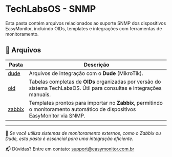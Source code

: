 # TechLabsOS - SNMP

Esta pasta contém arquivos relacionados ao suporte SNMP dos dispositivos EasyMonitor, incluindo OIDs, templates e integrações com ferramentas de monitoramento.

## 📂 Arquivos

| Pasta     | Descrição |
|-----------|-----------|
| [dude](./dude/)   | Arquivos de integração com o **Dude** (MikroTik). |
| [oid](./oid/)    | Tabelas completas de **OIDs** organizadas por versão do sistema TechLabsOS. Útil para consultas e integrações manuais. |
| [zabbix](./zabbix/) | Templates prontos para importar no **Zabbix**, permitindo o monitoramento automático de dispositivos EasyMonitor via SNMP. |

---

📌 *Se você utiliza sistemas de monitoramento externos, como o Zabbix ou Dude, esta pasta é essencial para uma integração eficiente.*

📬 Dúvidas? Entre em contato: [support@easymonitor.com.br](mailto:support@easymonitor.com.br)